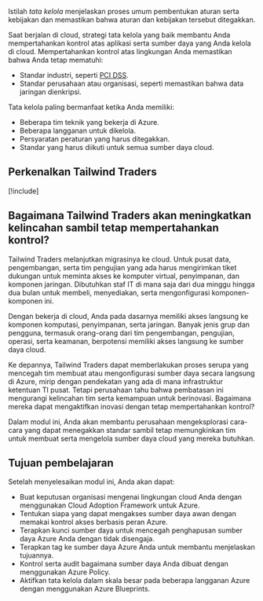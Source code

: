 Istilah _tata kelola_ menjelaskan proses umum pembentukan aturan serta kebijakan dan memastikan bahwa aturan dan kebijakan tersebut ditegakkan.

Saat berjalan di cloud, strategi tata kelola yang baik membantu Anda mempertahankan kontrol atas aplikasi serta sumber daya yang Anda kelola di cloud. Mempertahankan kontrol atas lingkungan Anda memastikan bahwa Anda tetap mematuhi:

* Standar industri, seperti [PCI DSS](https://docs.microsoft.com/microsoft-365/compliance/offering-pci-dss?view=o365-worldwide?azure-portal=true).
* Standar perusahaan atau organisasi, seperti memastikan bahwa data jaringan dienkripsi.

Tata kelola paling bermanfaat ketika Anda memiliki:

* Beberapa tim teknik yang bekerja di Azure.
* Beberapa langganan untuk dikelola.
* Persyaratan peraturan yang harus ditegakkan.
* Standar yang harus diikuti untuk semua sumber daya cloud.

## <a name="meet-tailwind-traders"></a>Perkenalkan Tailwind Traders

[!include[](../../shared/includes/tailwind-traders-overview.md)]

## <a name="how-will-tailwind-traders-improve-agility-while-maintaining-control"></a>Bagaimana Tailwind Traders akan meningkatkan kelincahan sambil tetap mempertahankan kontrol?

Tailwind Traders melanjutkan migrasinya ke cloud. Untuk pusat data, pengembangan, serta tim pengujian yang ada harus mengirimkan tiket dukungan untuk meminta akses ke komputer virtual, penyimpanan, dan komponen jaringan. Dibutuhkan staf IT di mana saja dari dua minggu hingga dua bulan untuk membeli, menyediakan, serta mengonfigurasi komponen-komponen ini.

Dengan bekerja di cloud, Anda pada dasarnya memiliki akses langsung ke komponen komputasi, penyimpanan, serta jaringan. Banyak jenis grup dan pengguna, termasuk orang-orang dari tim pengembangan, pengujian, operasi, serta keamanan, berpotensi memiliki akses langsung ke sumber daya cloud.

Ke depannya, Tailwind Traders dapat memberlakukan proses serupa yang mencegah tim membuat atau mengonfigurasi sumber daya secara langsung di Azure, mirip dengan pendekatan yang ada di mana infrastruktur ketentuan TI pusat. Tetapi perusahaan tahu bahwa pembatasan ini mengurangi kelincahan tim serta kemampuan untuk berinovasi. Bagaimana mereka dapat mengaktifkan inovasi dengan tetap mempertahankan kontrol?

Dalam modul ini, Anda akan membantu perusahaan mengeksplorasi cara-cara yang dapat menegakkan standar sambil tetap memungkinkan tim untuk membuat serta mengelola sumber daya cloud yang mereka butuhkan.

## <a name="learning-objectives"></a>Tujuan pembelajaran

Setelah menyelesaikan modul ini, Anda akan dapat:

* Buat keputusan organisasi mengenai lingkungan cloud Anda dengan menggunakan Cloud Adoption Framework untuk Azure.
* Tentukan siapa yang dapat mengakses sumber daya awan dengan memakai kontrol akses berbasis peran Azure.
* Terapkan kunci sumber daya untuk mencegah penghapusan sumber daya Azure Anda dengan tidak disengaja.
* Terapkan tag ke sumber daya Azure Anda untuk membantu menjelaskan tujuannya.
* Kontrol serta audit bagaimana sumber daya Anda dibuat dengan menggunakan Azure Policy.
* Aktifkan tata kelola dalam skala besar pada beberapa langganan Azure dengan menggunakan Azure Blueprints.
